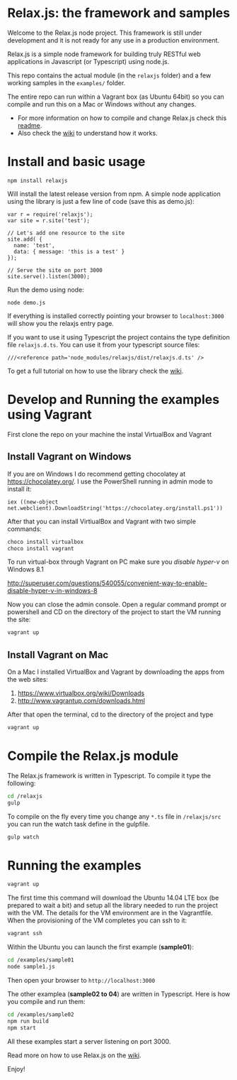 # Relax.js: the framework and samples

Welcome to the Relax.js node project. This framework is still under development and it is not ready for any use in a production environment.

Relax.js is a simple node framework for building truly RESTful web applications in Javascript (or Typescript) using node.js.

This repo contains the actual module (in the `relaxjs` folder) and a few working samples in the `examples/` folder.

The entire repo can run within a Vagrant box (as Ubuntu 64bit) so you can compile and run this on a Mac or
Windows without any changes.

- For more information on how to compile and change Relax.js check this [readme](relaxjs/readme.md).
- Also check the [wiki](https://github.com/micurs/relax.js/wiki) to understand how it works.

# Install and basic usage

```
npm install relaxjs
```

Will install the latest release version from npm.
A simple node application using the library is just a few line of code (save this as demo.js):

```
var r = require('relaxjs');
var site = r.site('test');

// Let's add one resource to the site
site.add( {
  name: 'test',
  data: { message: 'this is a test' }  
});

// Serve the site on port 3000
site.serve().listen(3000);
```

Run the demo using node:

```
node demo.js
```

If everything is installed correctly pointing your browser to `localhost:3000` will show you the relaxjs entry page.

If you want to use it using Typescript the project contains the type definition file ``relaxjs.d.ts``.
You can use it from your typescript source files:

```
///<reference path='node_modules/relaxjs/dist/relaxjs.d.ts' />
```

To get a full tutorial on how to use the library check the [wiki](https://github.com/micurs/relax.js/wiki).

# Develop and Running the examples using Vagrant

First clone the repo on your machine the instal VirtualBox and Vagrant

## Install Vagrant on Windows

If you are on Windows I do recommend getting chocolatey at https://chocolatey.org/.
I use the PowerShell running in admin mode to install it:

```
iex ((new-object net.webclient).DownloadString('https://chocolatey.org/install.ps1'))
```

After that you can install VirtiualBox and Vagrant with two simple commands:

```bash
choco install virtualbox
choco install vagrant
```

To run virtual-box through Vagrant on PC make sure you *disable hyper-v* on Windows 8.1

http://superuser.com/questions/540055/convenient-way-to-enable-disable-hyper-v-in-windows-8

Now you can close the admin console. Open a regular command prompt or powershell and CD on the directory of the project to start the VM running the site:

```bash
vagrant up
```

## Install Vagrant on Mac

On a Mac I installed VirtualBox and Vagrant by downloading the apps from the web sites:

1. https://www.virtualbox.org/wiki/Downloads
2. http://www.vagrantup.com/downloads.html

After that open the terminal, cd to the directory of the project and type

```bash
vagrant up
```

# Compile the Relax.js module

The Relax.js framework is written in Typescript. To compile it type the following:

```bash
cd /relaxjs
gulp
```

To compile on the fly every time you change any `*.ts` file in `/relaxjs/src` you can run the watch task define in the gulpfile.

```bash
gulp watch
```

# Running the examples

```bash
vagrant up
```

The first time this command will download the Ubuntu 14.04 LTE box (be prepared to wait a bit) and setup all the library needed to run the project with the VM.
The details for the VM environment are in the Vagrantfile. When the provisioning of the VM completes you can ssh to it:

```bash
vagrant ssh
```

Within the Ubuntu you can launch the first example (**sample01**):

```bash
cd /examples/sample01
node sample1.js
```

Then open your browser to `http://localhost:3000`

The other examplea (**sample02 to 04**) are written in Typescript. Here is how you compile and run them:

```bash
cd /examples/sample02
npm run build
npm start
```

All these examples start a server listening on port 3000.

Read more on how to use Relax.js on the [wiki](https://github.com/micurs/relax.js/wiki).

Enjoy!
